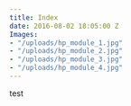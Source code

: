 ```yaml
---
title: Index
date: 2016-08-02 18:05:00 Z
Images:
- "/uploads/hp_module_1.jpg"
- "/uploads/hp_module_2.jpg"
- "/uploads/hp_module_3.jpg"
- "/uploads/hp_module_4.jpg"
---
```


test